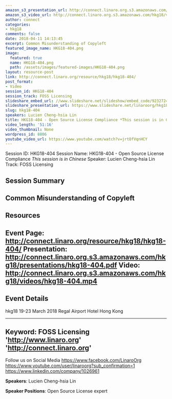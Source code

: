 ```yaml
---
amazon_s3_presentation_url: http://connect.linaro.org.s3.amazonaws.com/hkg18/presentations/hkg18-404.pdf
amazon_s3_video_url: http://connect.linaro.org.s3.amazonaws.com/hkg18/videos/hkg18-404.mp4
author: connect
categories:
- hkg18
comments: false
date: 2018-04-11 14:13:45
excerpt: Common Misunderstanding of Copyleft
featured_image_name: HKG18-404.png
image:
  featured: true
  name: HKG18-404.png
  path: /assets/images/featured-images/HKG18-404.png
layout: resource-post
link: http://connect.linaro.org/resource/hkg18/hkg18-404/
post_format:
- Video
session_id: HKG18-404
session_track: FOSS Licensing
slideshare_embed_url: //www.slideshare.net/slideshow/embed_code/92327247
slideshare_presentation_url: https://www.slideshare.net/linaroorg/hkg18404-open-source-license-compliance-this-session-is-in-chinese
slug: hkg18-404
speakers: Lucien Cheng-hsia Lin
title: HKG18-404 - Open Source License Compliance *This session is in Chinese*
video_length: '51:16'
video_thumbnail: None
wordpress_id: 8806
youtube_video_url: https://www.youtube.com/watch?v=jrtOfVqnHCY
---
```


Session ID: HKG18-404
Session Name: HKG18-404 - Open Source License Compliance *This session is in Chinese*
Speaker: Lucien Cheng-hsia Lin
Track: FOSS Licensing


## Session Summary
Common Misunderstanding of Copyleft
---------------------------------------------------
## Resources
Event Page: http://connect.linaro.org/resource/hkg18/hkg18-404/
Presentation: http://connect.linaro.org.s3.amazonaws.com/hkg18/presentations/hkg18-404.pdf
Video: http://connect.linaro.org.s3.amazonaws.com/hkg18/videos/hkg18-404.mp4
 ---------------------------------------------------
## Event Details
hkg18
19-23 March 2018 
Regal Airport Hotel Hong Kong

---------------------------------------------------
Keyword: FOSS Licensing
'http://www.linaro.org'
'http://connect.linaro.org'
---------------------------------------------------
Follow us on Social Media
https://www.facebook.com/LinaroOrg
https://www.youtube.com/user/linaroorg?sub_confirmation=1
https://www.linkedin.com/company/1026961

**Speakers**: Lucien Cheng-hsia Lin

**Speaker Positions**: Open Source License expert